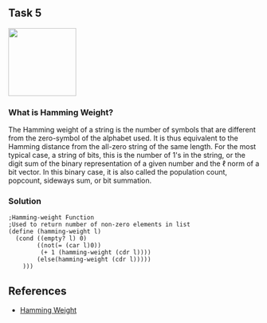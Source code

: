 ## Task 5

<p><img src="Resources/5.png width="834" height="136"></p>


### What is Hamming Weight? 
The Hamming weight of a string is the number of symbols that are different from the zero-symbol of the alphabet used. It is thus equivalent to the Hamming distance from the all-zero string of the same length. For the most typical case, a string of bits, this is the number of 1's in the string, or the digit sum of the binary representation of a given number and the ℓ norm of a bit vector. In this binary case, it is also called the population count, popcount, sideways sum, or bit summation.


### Solution
```Racket
;Hamming-weight Function
;Used to return number of non-zero elements in list
(define (hamming-weight l)               
  (cond ((empty? l) 0)                   
        ((not(= (car l)0))               
         (+ 1 (hamming-weight (cdr l))))
        (else(hamming-weight (cdr l)))))
    )))

```

## References
* [Hamming Weight](https://en.wikipedia.org/wiki/Hamming_weight)
